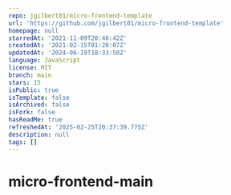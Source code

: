 ```yaml
---
repo: jgilbert01/micro-frontend-template
url: 'https://github.com/jgilbert01/micro-frontend-template'
homepage: null
starredAt: '2021-11-09T20:46:42Z'
createdAt: '2021-02-15T01:20:07Z'
updatedAt: '2024-06-19T18:33:50Z'
language: JavaScript
license: MIT
branch: main
stars: 15
isPublic: true
isTemplate: false
isArchived: false
isFork: false
hasReadMe: true
refreshedAt: '2025-02-25T20:37:39.775Z'
description: null
tags: []
---
```


# micro-frontend-main
